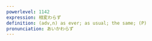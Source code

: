 ```yaml
---
powerlevel: 1142
expression: 相変わらず
definition: (adv,n) as ever; as usual; the same; (P)
pronunciation: あいかわらず
---
```


